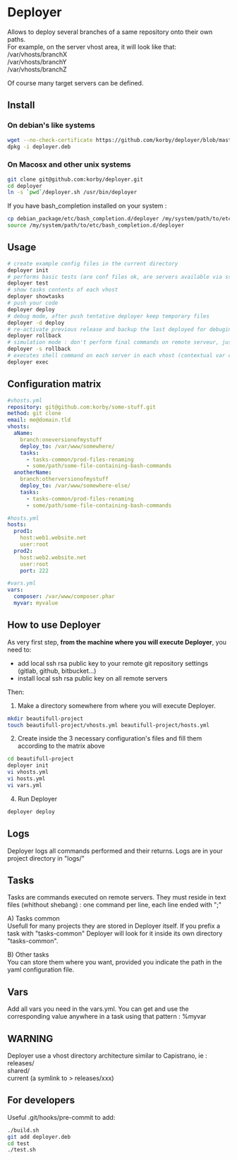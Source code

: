 # Deployer
Allows to deploy several branches of a same repository onto their own paths.  
For example, on the server vhost area, it will look like that:  
/var/vhosts/branchX  
/var/vhosts/branchY  
/var/vhosts/branchZ  

Of course many target servers can be defined.

## Install   

### On debian's like systems  
```bash
wget --no-check-certificate https://github.com/korby/deployer/blob/master/deployer.deb?raw=true -O deployer.deb
dpkg -i deployer.deb
```

### On Macosx and other unix systems  
```bash
git clone git@github.com:korby/deployer.git
cd deployer
ln -s `pwd`/deployer.sh /usr/bin/deployer
```
If you have bash_completion installed on your system :
```bash
cp debian_package/etc/bash_completion.d/deployer /my/system/path/to/etc/bash_completion.d/
source /my/system/path/to/etc/bash_completion.d/deployer
```

## Usage
```bash
# create example config files in the current directory
deployer init
# performs basic tests (are conf files ok, are servers available via ssh ...)
deployer test
# show tasks contents of each vhost
deployer showtasks
# push your code
deployer deploy
# debug mode, after push tentative deployer keep temporary files
deployer -d deploy
# re-activate previous release and backup the last deployed for debuging check
deployer rollback
# simulation mode : don't perform final commands on remote serveur, just show them
deployer -s rollback
# executes shell command on each server in each vhost (contextual var can be used : %deploy_to, %shared_path etc.)
deployer exec

```

## Configuration matrix
```yaml
#vhosts.yml
repository: git@github.com:korby/some-stuff.git
method: git clone
email: me@domain.tld
vhosts:
  aName:
    branch:oneversionofmystuff
    deploy_to: /var/www/somewhere/
    tasks:
      - tasks-common/prod-files-renaming
      - some/path/some-file-containing-bash-commands
  anotherName:
    branch:otherversionofmystuff
    deploy_to: /var/www/somewhere-else/
    tasks:
      - tasks-common/prod-files-renaming
      - some/path/some-file-containing-bash-commands
```
```yaml
#hosts.yml
hosts:
  prod1:
    host:web1.website.net
    user:root
  prod2:
    host:web2.website.net
    user:root
    port: 222
```
```yaml
#vars.yml
vars:
  composer: /var/www/composer.phar
  myvar: myvalue
```
## How to use Deployer
As very first step, **from the machine where you will execute Deployer**, you need to:  
* add local ssh rsa public key to your remote git repository settings (gitlab, github, bitbucket...)
* install local ssh rsa public key on all remote servers

Then:  


1) Make a directory somewhere from where you will execute Deployer.
```bash
mkdir beautifull-project
touch beautifull-project/vhosts.yml beautifull-project/hosts.yml
```


2) Create inside the 3 necessary configuration's files and fill them according to the matrix above
```bash
cd beautifull-project
deployer init
vi vhosts.yml
vi hosts.yml
vi vars.yml
```

4) Run Deployer
```bash
deployer deploy
```

## Logs
Deployer logs all commands performed and their returns. Logs are in your project directory in "logs/"

## Tasks
Tasks are commands executed on remote servers. They must reside in text files (whithout shebang) : one command per line, each line ended with ";"

A) Tasks common  
Usefull for many projects they are stored in Deployer itself. If you prefix a task with "tasks-common" Deployer will look for it inside its own directory "tasks-common".

B) Other tasks  
You can store them where you want, provided you indicate the path in the yaml configuration file.

## Vars
Add all vars you need in the vars.yml. You can get and use the corresponding value anywhere in a task using that pattern : %myvar

## WARNING
Deployer use a vhost directory architecture similar to Capistrano, ie :  
releases/  
shared/  
current (a symlink to > releases/xxx)  

## For developers
Useful .git/hooks/pre-commit to add:  
```bash
./build.sh
git add deployer.deb
cd test
./test.sh
```
